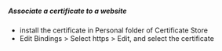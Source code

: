 ##### Associate a certificate to a website

* install the certificate in Personal folder of Certificate Store
* Edit Bindings > Select https > Edit, and select the certificate
